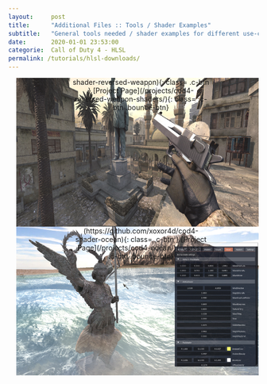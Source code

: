 ```yaml
---
layout:     post
title:      "Additional Files :: Tools / Shader Examples"
subtitle:   "General tools needed / shader examples for different use-cases"
date:       2020-01-01 23:53:00
categorie:  Call of Duty 4 - HLSL
permalink: /tutorials/hlsl-downloads/
---
```


<!-- overwrite header bg if defined -->
<script> var header_bg = "/assets/img/compileTools/header.jpg"; </script>
<!-- tag for quick links so we do not show the nav -->
<a name="quicklink"></a>
<div class="padding-2l"></div>

<div class="md_flex-container" style="height: 300px; position: relative; overflow: hidden">
    <div class="md_flex-item" style="position: relative; min-width: 550px;">
<div markdown="1" style="padding-right: 16px; min-width: 550px; max-width: 550px; position: absolute; top: 50%; left: 50%; transform: translate(-50%, -50%); text-align: center;">
# Call of Duty 4 :: Stock Weapon Shaders
Stock model/weapon shaders. Rebuild from assembly.  
Supports the most common lighting states.
<div class="padding-2l"></div>
<div class="padding-2l"></div>
<div markdown="1" style="margin: auto; width: 50%;"> 
[GitHub Repo](https://github.com/xoxor4d/cod4-shader-reversed-weapon){: class= .c-btn }
[Project Page](/projects/cod4-reversed-weapon-shaders/){: class= .c-btn .bounce-btn} 
</div>
</div>
    </div>
    <div class="vertical-line-centered"></div>
    <img src="/assets/img/shader-weapon/deagle.jpg# right" style="width: auto; height: inherit; padding: 0px 0px 0px 16px;">
</div>

<div class="padding-2l"></div>

<div class="md_flex-container" style="height: 300px; position: relative; overflow: hidden">
    <div class="md_flex-item" style="position: relative; min-width: 550px; max-width: 550px;">
<div markdown="1" style="padding-right: 16px; min-width: 550px; position: absolute; top: 50%; left: 50%; transform: translate(-50%, -50%); text-align: center;">
# Call of Duty 4 :: Ocean Shader
Realtime ocean shader. Fully tweakable via in-game GUI. 
Vanilla CoD4 support. Based on: https://github.com/tuxalin/water-shader
<div class="padding-2l"></div>
<div class="padding-2l"></div>
<div markdown="1" style="margin: auto; width: 50%;"> 
[GitHub Repo](https://github.com/xoxor4d/cod4-shader-ocean){: class= .c-btn }
[Project Page](/projects/cod4-ocean/){: class= .c-btn .bounce-btn} 
</div>
</div>
    </div>
    <div class="vertical-line-centered"></div>
    <!-- <div style="overflow: hidden"> -->
    <img src="/assets/img/shader-ocean/prev02.jpg" style="width: auto; height: inherit; padding: 0px 0px 0px 16px;">
    <!-- </div> -->
</div>

<div class="padding-2l"></div>